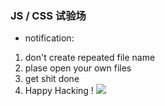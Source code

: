 ### JS / CSS 试验场
- notification: 
1. don't  create repeated file name
2. plase open your own files
3. get shit done
4. Happy Hacking !
![](https://ss0.baidu.com/73x1bjeh1BF3odCf/it/u=2046130153,1426985417&fm=85&s=60C0FD145252B1905F28C1C30300A0A3)